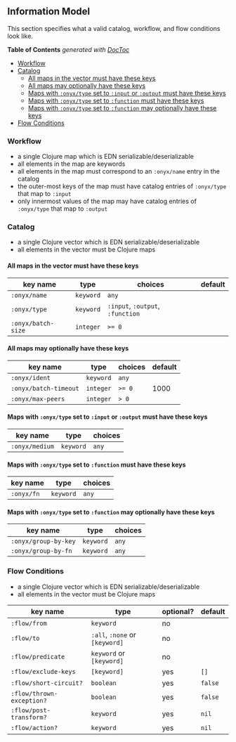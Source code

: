 ## Information Model

This section specifies what a valid catalog, workflow, and flow conditions look like.

<!-- START doctoc generated TOC please keep comment here to allow auto update -->
<!-- DON'T EDIT THIS SECTION, INSTEAD RE-RUN doctoc TO UPDATE -->
**Table of Contents**  *generated with [DocToc](http://doctoc.herokuapp.com/)*

- [Workflow](#workflow)
- [Catalog](#catalog)
  - [All maps in the vector must have these keys](#all-maps-in-the-vector-must-have-these-keys)
  - [All maps may optionally have these keys](#all-maps-may-optionally-have-these-keys)
  - [Maps with `:onyx/type` set to `:input` or `:output` must have these keys](#maps-with-onyxtype-set-to-input-or-output-must-have-these-keys)
  - [Maps with `:onyx/type` set to `:function` must have these keys](#maps-with-onyxtype-set-to-function-must-have-these-keys)
  - [Maps with `:onyx/type` set to `:function` may optionally have these keys](#maps-with-onyxtype-set-to-function-may-optionally-have-these-keys)
- [Flow Conditions](#flow-conditions)

<!-- END doctoc generated TOC please keep comment here to allow auto update -->

### Workflow

- a single Clojure map which is EDN serializable/deserializable
- all elements in the map are keywords
- all elements in the map must correspond to an `:onyx/name` entry in the catalog
- the outer-most keys of the map must have catalog entries of `:onyx/type` that map to `:input`
- only innermost values of the map may have catalog entries of `:onyx/type` that map to `:output`

### Catalog

- a single Clojure vector which is EDN serializable/deserializable
- all elements in the vector must be Clojure maps

#### All maps in the vector must have these keys

| key name             | type       | choices                          | default
|----------------------|------------|----------------------------------|--------
|`:onyx/name`          | `keyword`  | `any`                            |
|`:onyx/type`          | `keyword`  | `:input`, `:output`, `:function` |
|`:onyx/batch-size`    | `integer`  | `>= 0`                           |

#### All maps may optionally have these keys

| key name             | type       | choices                          | default
|----------------------|------------|----------------------------------|--------
|`:onyx/ident`         | `keyword`  | `any`                            |
|`:onyx/batch-timeout` | `integer`  | `>= 0`                           | 1000
|`:onyx/max-peers`     | `integer`  | `> 0`                            |

#### Maps with `:onyx/type` set to `:input` or `:output` must have these keys

| key name          | type       | choices
|-------------------|------------|----------
|`:onyx/medium`     | `keyword`  | `any`

#### Maps with `:onyx/type` set to `:function` must have these keys

| key name          | type       | choices
|-------------------|------------|----------
|`:onyx/fn`         | `keyword`  | `any`

#### Maps with `:onyx/type` set to `:function` may optionally have these keys

| key name           | type       | choices
|--------------------|------------|----------
|`:onyx/group-by-key`| `keyword`  | `any`
|`:onyx/group-by-fn` | `keyword`  | `any`


### Flow Conditions

- a single Clojure vector which is EDN serializable/deserializable
- all elements in the vector must be Clojure maps

| key name                |type                          | optional?| default
|-------------------------|------------------------------|----------|--------
|`:flow/from`             |`keyword`                     | no       |
|`:flow/to`               |`:all`, `:none` or `[keyword]`| no       |
|`:flow/predicate`        |`keyword` or `[keyword]`      | no       |
|`:flow/exclude-keys`     |`[keyword]`                   | yes      | `[]`
|`:flow/short-circuit?`   |`boolean`                     | yes      |`false`
|`:flow/thrown-exception?`|`boolean`                     | yes      |`false`
|`:flow/post-transform?`  |`keyword`                     | yes      |`nil`
|`:flow/action?`          |`keyword`                     | yes      |`nil`

